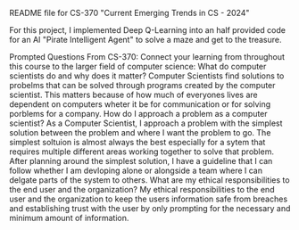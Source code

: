 README file for CS-370
"Current Emerging Trends in CS - 2024"

For this project, I implemented Deep Q-Learning into an half provided code for an AI "Pirate Intelligent Agent" to solve a maze and get to the treasure.

Prompted Questions From CS-370:
Connect your learning from throughout this course to the larger field of computer science:
What do computer scientists do and why does it matter?
  Computer Scientists find solutions to probelms that can be solved through programs created by the computer scientist. This matters because of how much of everyones lives are dependent on computers wheter it be for communication or for solving porblems for a company.
How do I approach a problem as a computer scientist?
  As a Computer Scientist, I approach a problem with the simplest solution between the problem and where I want the problem to go. The simplest soltuion is almost always the best especially for a sytem that requires multiple different areas working together to solve that problem.
  After planning around the simplest solution, I have a guideline that I can follow whether I am devloping alone or alongside a team where I can delgate parts of the system to others.
What are my ethical responsibilities to the end user and the organization?
  My ethical responsibilities to the end user and the organization to keep the users information safe from breaches and establishing trust with the user by only prompting for the necessary and minimum amount of information.

